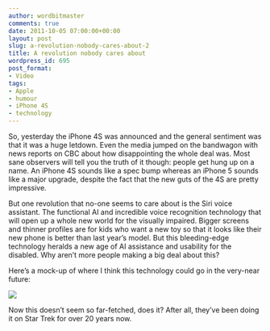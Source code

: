 ```yaml
---
author: wordbitmaster
comments: true
date: 2011-10-05 07:00:00+00:00
layout: post
slug: a-revolution-nobody-cares-about-2
title: A revolution nobody cares about
wordpress_id: 695
post_format:
- Video
tags:
- Apple
- humour
- iPhone 4S
- technology
---
```


So, yesterday the iPhone 4S was announced and the general sentiment  was that it was a huge letdown. Even the media jumped on the bandwagon  with news reports on CBC about how disappointing the whole deal was.  Most sane observers will tell you the truth of it though: people get  hung up on a name. An iPhone 4S sounds like a spec bump whereas an  iPhone 5 sounds like a major upgrade, despite the fact that the new guts  of the 4S are pretty impressive.




But one revolution that no-one seems to care about is the Siri voice  assistant. The functional AI and incredible voice recognition technology  that will open up a whole new world for the visually impaired. Bigger  screens and thinner profiles are for kids who want a new toy so that it  looks like their new phone is better than last year’s model. But this  bleeding-edge technology heralds a new age of AI assistance and  usability for the disabled. Why aren’t more people making a big deal  about this?




Here’s a mock-up of where I think this technology could go in the very-near future:




![](http://media.tumblr.com/tumblr_lwh3l3gA8q1qfn08u.jpg)




Now this doesn’t seem so far-fetched, does it? After all, they’ve been doing it on Star Trek for over 20 years now.
